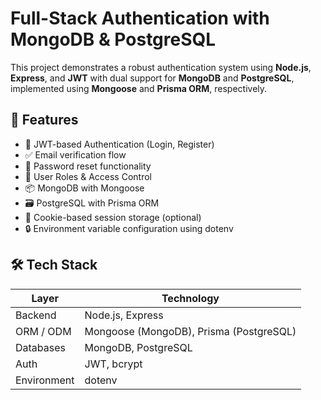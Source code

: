 # Full-Stack Authentication with MongoDB & PostgreSQL

This project demonstrates a robust authentication system using **Node.js**, **Express**, and **JWT** with dual support for **MongoDB** and **PostgreSQL**, implemented using **Mongoose** and **Prisma ORM**, respectively.

## 🔐 Features

- 🔄 JWT-based Authentication (Login, Register)
- ✅ Email verification flow
- 🔑 Password reset functionality
- 🧑 User Roles & Access Control
- 📦 MongoDB with Mongoose
- 🗃️ PostgreSQL with Prisma ORM
- 🍪 Cookie-based session storage (optional)
- 🔒 Environment variable configuration using dotenv

## 🛠️ Tech Stack

| Layer       | Technology                     |
|-------------|--------------------------------|
| Backend     | Node.js, Express               |
| ORM / ODM   | Mongoose (MongoDB), Prisma (PostgreSQL) |
| Databases   | MongoDB, PostgreSQL            |
| Auth        | JWT, bcrypt                    |
| Environment | dotenv                         |



